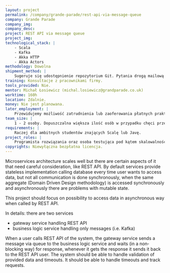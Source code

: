 ```yaml
---
layout: project
permalink: /company/grande-parade/rest-api-via-message-queue
company: Grande Parade
company_img:
company_desc:
project: REST API via message queue
project_img:
technological_stack: |
    - Scala
    - Kafka
    - Akka HTTP
    - Akka Actors
methodology: Dowolna
shipment_method: |
    Sugeruje się udostępnienie repozytorium Git. Pytania drogą mailową lub na konsultacjach w siedzibie firmy Grand Parade, raz w tygodniu 1h.
training: Konsultacje z pracownikami firmy.
tools_provided: Nie.
mentor: Michał Łosiewicz (michal.losiewicz@grandparade.co.uk)
worktime: 160h
location: Zdalnie.
money: Nie jest planowana.
later_employment: |
    Przewidujemy możliwość zatrudnienia lub zaoferowania płatnych praktyk.
team_size: |
    1 - ­2 osoby. Dopuszczalna większa ilość osób w przypadku chęci przetestowania alternatywnych rozwiązań lub automatyzacji testów odporności (resilience tests).
requirements: |
    Raczej dla ambitnych studentów znających Scalę lub Javę.
project_roles: |
    Programista rozwiązania oraz osoba testująca pod kątem skalowalności i odporności.
copyrights: Niewyłączna bezpłatna licencja.
---
```

Microservices architecture scales well but there are certain aspects of it that need careful consideration, like REST API. By default services provide stateless implementation calling database every time user wants to access data, but not all communication is done synchronously, when the same aggregate (Domain Driven Design methodology) is accessed synchronously and asynchronously there are problems with mutable state.

This project should focus on possibility to access data in asynchronous way when called by REST API.

In details: there are two services

- gateway service handling REST API
- business logic service handling only messages (i.e. Kafka)

When a user calls REST API of the system, the gateway service sends a message via queue to the business logic service and waits (in a non­blocking way) for response, whenever it gets the response it sends it back to the REST API user. The system should be able to handle validation of provided data and timeouts. It should be able to handle timeouts and track requests.